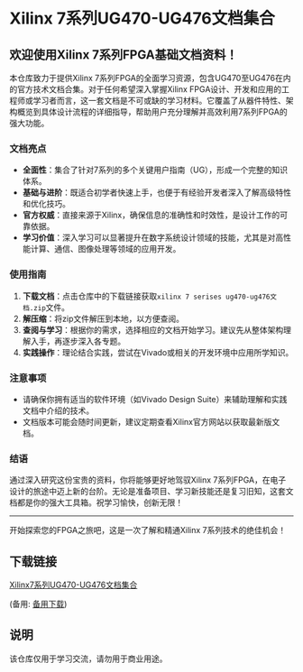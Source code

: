 # Xilinx 7系列UG470-UG476文档集合

## 欢迎使用Xilinx 7系列FPGA基础文档资料！

本仓库致力于提供Xilinx 7系列FPGA的全面学习资源，包含UG470至UG476在内的官方技术文档合集。对于任何希望深入掌握Xilinx FPGA设计、开发和应用的工程师或学习者而言，这一套文档是不可或缺的学习材料。它覆盖了从器件特性、架构概览到具体设计流程的详细指导，帮助用户充分理解并高效利用7系列FPGA的强大功能。

### 文档亮点

- **全面性**：集合了针对7系列的多个关键用户指南（UG），形成一个完整的知识体系。
- **基础与进阶**：既适合初学者快速上手，也便于有经验开发者深入了解高级特性和优化技巧。
- **官方权威**：直接来源于Xilinx，确保信息的准确性和时效性，是设计工作的可靠依据。
- **学习价值**：深入学习可以显著提升在数字系统设计领域的技能，尤其是对高性能计算、通信、图像处理等领域的应用开发。

### 使用指南

1. **下载文档**：点击仓库中的下载链接获取`xilinx 7 serises ug470-ug476文档.zip`文件。
2. **解压缩**：将zip文件解压到本地，以方便查阅。
3. **查阅与学习**：根据你的需求，选择相应的文档开始学习。建议先从整体架构理解入手，再逐步深入各专题。
4. **实践操作**：理论结合实践，尝试在Vivado或相关的开发环境中应用所学知识。

### 注意事项

- 请确保你拥有适当的软件环境（如Vivado Design Suite）来辅助理解和实践文档中介绍的技术。
- 文档版本可能会随时间更新，建议定期查看Xilinx官方网站以获取最新版文档。

### 结语

通过深入研究这份宝贵的资料，你将能够更好地驾驭Xilinx 7系列FPGA，在电子设计的旅途中迈上新的台阶。无论是准备项目、学习新技能还是复习旧知，这套文档都是你的强大工具箱。祝学习愉快，创新无限！

---

开始探索您的FPGA之旅吧，这是一次了解和精通Xilinx 7系列技术的绝佳机会！

## 下载链接
[Xilinx7系列UG470-UG476文档集合](https://pan.quark.cn/s/e3d4e3fa5e46) 

(备用: [备用下载](https://pan.baidu.com/s/1FFg3FRHGPemCWg5No62QOw?pwd=1234))

## 说明

该仓库仅用于学习交流，请勿用于商业用途。
